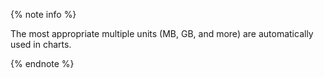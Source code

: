 {% note info %}

The most appropriate multiple units (MB, GB, and more) are automatically used in charts.

{% endnote %}

